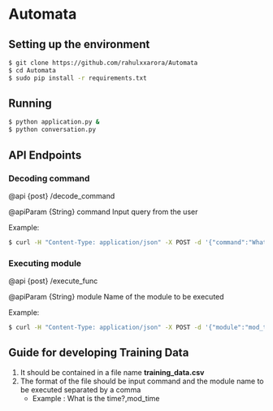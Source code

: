 Automata
========


Setting up the environment
--------------------------


```bash
$ git clone https://github.com/rahulxxarora/Automata
$ cd Automata
$ sudo pip install -r requirements.txt
```

Running
-------


```bash
$ python application.py &
$ python conversation.py
```

API Endpoints
-------------


### Decoding command

@api {post} /decode_command

@apiParam {String} command Input query from the user

Example:

```bash
$ curl -H "Content-Type: application/json" -X POST -d '{"command":"What time is it?"}' http://localhost:5000/decode_command
```

### Executing module

@api {post} /execute_func

@apiParam {String} module Name of the module to be executed

Example:

```bash
$ curl -H "Content-Type: application/json" -X POST -d '{"module":"mod_time"}' http://localhost:5000/execute_func
```

Guide for developing Training Data
----------------------------------


1. It should be contained in a file name **training_data.csv**
2. The format of the file should be input command and the module name to be executed separated by a comma
   * Example : What is the time?,mod_time